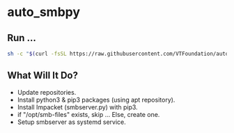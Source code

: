# auto_smbpy

## Run ...

```sh
sh -c "$(curl -fsSL https://raw.githubusercontent.com/VTFoundation/auto_smbpy/main/setup-smb-service.sh)"
```

## What Will It Do?
- Update repositories.
- Install python3 & pip3 packages (using apt repository).
- Install Impacket (smbserver.py) with pip3.
- if "/opt/smb-files" exists, skip ... Else, create one.
- Setup smbserver as systemd service.
